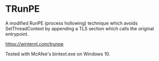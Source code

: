 # TRunPE
A modified RunPE (process hollowing) technique which avoids SetThreadContext by appending a TLS section which calls the original entrypoint.

https://winternl.com/trunpe

Tested with McAfee's bintext.exe on Windows 10.
